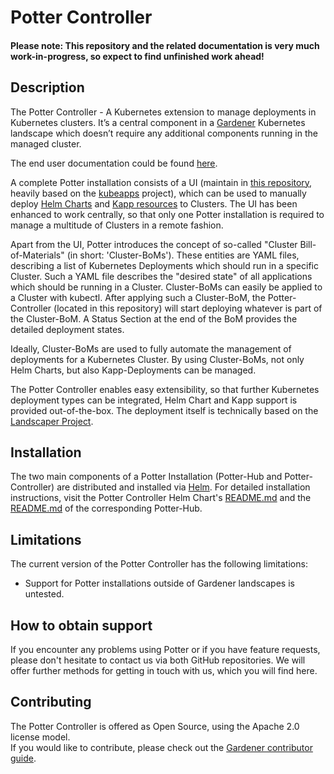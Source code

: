 # Potter Controller
#### Please note: This repository and the related documentation is very much work-in-progress, so expect to find unfinished work ahead!

## Description
The Potter Controller - A Kubernetes extension to manage deployments in Kubernetes clusters. It’s a central component in a [Gardener](https://github.com/gardener/gardener) Kubernetes landscape which doesn’t require any additional components running in the managed cluster.

The end user documentation could be found [here](https://gardener.github.io/potter-docs/controller-docs/home/).

A complete Potter installation consists of a UI (maintain in [this repository](https://github.com/gardener/potter-hub), heavily based on the [kubeapps](https://github.com/kubeapps/kubeapps) project), which can be used to manually deploy [Helm Charts](https://github.com/helm/helm) and [Kapp resources](https://github.com/vmware-tanzu/carvel-kapp/blob/develop/README.md) to Clusters. The UI has been enhanced to work centrally, so that only one Potter installation is required to manage a multitude of Clusters in a remote fashion.

Apart from the UI, Potter introduces the concept of so-called "Cluster Bill-of-Materials" (in short: 'Cluster-BoMs'). These entities are YAML files, describing a list of Kubernetes Deployments which should run in a specific Cluster. Such a YAML file describes the "desired state" of all applications which should be running in a Cluster. Cluster-BoMs can easily be applied to a Cluster with kubectl. After applying such a Cluster-BoM, the Potter-Controller (located in this repository) will start deploying whatever is part of the Cluster-BoM. A Status Section at the end of the BoM provides the detailed deployment states.

Ideally, Cluster-BoMs are used to fully automate the management of deployments for a Kubernetes Cluster. By using Cluster-BoMs, not only Helm Charts, but also Kapp-Deployments can be managed.

The Potter Controller enables easy extensibility, so that further Kubernetes deployment types can be integrated, Helm Chart and Kapp support is provided out-of-the-box. The deployment itself is technically based on the [Landscaper Project](https://github.com/gardener/landscaper).

## Installation
The two main components of a Potter Installation (Potter-Hub and Potter-Controller) are distributed and installed via [Helm](https://github.com/helm/helm). For detailed installation instructions, visit the Potter Controller Helm Chart's [README.md](https://github.com/gardener/potter-controller/chart/hub/README.md) and the  [README.md](https://github.com/gardener/potter-controller/chart/hub/README.md) of the corresponding Potter-Hub.

## Limitations
The current version of the Potter Controller has the following limitations:
- Support for Potter installations outside of Gardener landscapes is untested.
  
## How to obtain support
If you encounter any problems using Potter or if you have feature requests, please don't hesitate to contact us via both GitHub repositories. We will offer further methods for getting in touch with us, which you will find here.

## Contributing
The Potter Controller is offered as Open Source, using the Apache 2.0 license model.<br>
If you would like to contribute, please check out the [Gardener contributor guide](https://gardener.cloud/documentation/contribute/).
